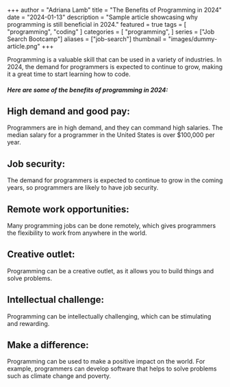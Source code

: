 +++
author = "Adriana Lamb"
title = "The Benefits of Programming in 2024"
date = "2024-01-13"
description = "Sample article showcasing why programming is still beneficial in 2024."
featured = true
tags = [
    "programming", 
    "coding"
]
categories = [
    "programming",
]
series = ["Job Search Bootcamp"]
aliases = ["job-search"]
thumbnail = "images/dummy-article.png"
+++

Programming is a valuable skill that can be used in a variety of industries. In 2024, the demand for programmers is expected to continue to grow, making it a great time to start learning how to code.

##### Here are some of the benefits of programming in 2024:

## High demand and good pay: 
Programmers are in high demand, and they can command high salaries. The median salary for a programmer in the United States is over $100,000 per year.

## Job security: 
The demand for programmers is expected to continue to grow in the coming years, so programmers are likely to have job security.

## Remote work opportunities: 
Many programming jobs can be done remotely, which gives programmers the flexibility to work from anywhere in the world.

## Creative outlet: 
Programming can be a creative outlet, as it allows you to build things and solve problems.

## Intellectual challenge: 
Programming can be intellectually challenging, which can be stimulating and rewarding.

## Make a difference: 
Programming can be used to make a positive impact on the world. For example, programmers can develop software that helps to solve problems such as climate change and poverty.
